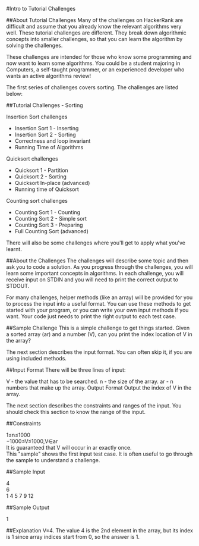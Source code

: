 #Intro to Tutorial Challenges

##About Tutorial Challenges 
Many of the challenges on HackerRank are difficult and assume that you already know the relevant algorithms very well. These tutorial challenges are different. They break down algorithmic concepts into smaller challenges, so that you can learn the algorithm by solving the challenges.

These challenges are intended for those who know some programming and now want to learn some algorithms. You could be a student majoring in Computers, a self-taught programmer, or an experienced developer who wants an active algorithms review!

The first series of challenges covers sorting. The challenges are listed below:

##Tutorial Challenges - Sorting

Insertion Sort challenges

+ Insertion Sort 1 - Inserting
+ Insertion Sort 2 - Sorting
+ Correctness and loop invariant
+ Running Time of Algorithms

Quicksort challenges

+ Quicksort 1 - Partition
+ Quicksort 2 - Sorting
+ Quicksort In-place (advanced)
+ Running time of Quicksort

Counting sort challenges

+ Counting Sort 1 - Counting
+ Counting Sort 2 - Simple sort
+ Counting Sort 3 - Preparing
+ Full Counting Sort (advanced)

There will also be some challenges where you'll get to apply what you've learnt.

##About the Challenges 
The challenges will describe some topic and then ask you to code a solution. As you progress through the challenges, you will learn some important concepts in algorithms. In each challenge, you will receive input on STDIN and you will need to print the correct output to STDOUT.

For many challenges, helper methods (like an array) will be provided for you to process the input into a useful format. You can use these methods to get started with your program, or you can write your own input methods if you want. Your code just needs to print the right output to each test case.

##Sample Challenge 
This is a simple challenge to get things started. Given a sorted array (ar) and a number (V), can you print the index location of V in the array?

The next section describes the input format. You can often skip it, if you are using included methods.

##Input Format 
There will be three lines of input:

V - the value that has to be searched.
n - the size of the array.
ar - n numbers that make up the array.
Output Format 
Output the index of V in the array.

The next section describes the constraints and ranges of the input. You should check this section to know the range of the input.

##Constraints

1≤n≤1000  
−1000≤V≤1000,V∈ar  
It is guaranteed that V will occur in ar exactly once.  
This "sample" shows the first input test case. It is often useful to go through the sample to understand a challenge.

##Sample Input

4  
6  
1 4 5 7 9 12  

##Sample Output  

1  

##Explanation 
V=4. The value 4 is the 2nd element in the array, but its index is 1 since array indices start from 0, so the answer is 1.


